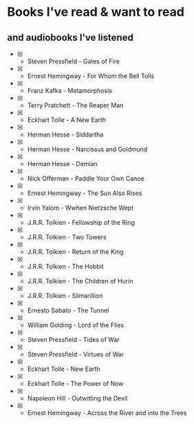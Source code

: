 # Books I've read & want to read

## and audiobooks I've listened

- [x] - Steven Pressfield - Gates of Fire
- [x] - Ernest Hemingway - For Whom the Bell Tolls
- [x] - Franz Kafka - Metamorphosis
- [x] - Terry Pratchett - The Reaper Man
- [x] - Eckhart Tolle - A New Earth
- [x] - Herman Hesse - Siddartha
- [x] - Herman Hesse - Narcissus and Goldmund
- [x] - Herman Hesse - Demian
- [x] - Nick Offerman - Paddle Your Own Canoe
- [x] - Ernest Hemingway - The Sun Also Rises
- [x] - Irvin Yalom - Wwhen Nietzsche Wept
- [x] - J.R.R. Tolkien - Fellowship of the Ring
- [x] - J.R.R. Tolkien - Two Towers
- [x] - J.R.R. Tolkien - Return of the King
- [x] - J.R.R. Tolkien - The Hobbit
- [x] - J.R.R. Tolkien - The Children of Hurin
- [x] - J.R.R. Tolkien - Silmarillion
- [x] - Ernesto Sabato - The Tunnel
- [x] - William Golding - Lord of the Flies
- [x] - Steven Pressfield - Tides of War
- [x] - Steven Pressfield - Virtues of War
- [x] - Eckhart Tolle - New Earth
- [x] - Eckhart Tolle - The Power of Now
- [x] - Napoleon Hill - Outwitting the Devil
- [x] - Ernest Hemingway - Across the River and into the Trees
